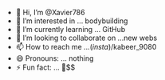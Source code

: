 - 👋 Hi, I’m @Xavier786
- 👀 I’m interested in ... bodybuilding 
- 🌱 I’m currently learning ... GitHub 
- 💞️ I’m looking to collaborate on ...new webs
- 📫 How to reach me ...$(insta)$/kabeer_9080
- 😄 Pronouns: ... nothing 
- ⚡ Fun fact: ... 🤑$$

<!---
Xavier786/Xavier786 is a ✨ special ✨ repository because its `README.md` (this file) appears on your GitHub profile.
You can click the Preview link to take a look at your changes.
--->
